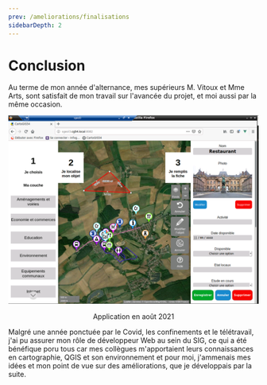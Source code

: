 ```yaml
---
prev: /ameliorations/finalisations
sidebarDepth: 2
---
```


# Conclusion
Au terme de mon année d'alternance, mes supérieurs M. Vitoux et Mme Arts, sont satisfait de mon travail sur l'avancée du projet, et moi aussi par la même occasion.

![application finale](../assets/img/demo_application.png)
<p style="text-align:center;">Application en août 2021</p>

Malgré une année ponctuée par le Covid, les confinements et le télétravail, j'ai pu assurer mon rôle de développeur Web au sein du SIG, ce qui a été bénéfique poru tous car mes collègues m'apportaient leurs connaissances en cartographie, QGIS et son environnement et pour moi, j'ammenais mes idées et mon point de vue sur des améliorations, que je développais par la suite.
